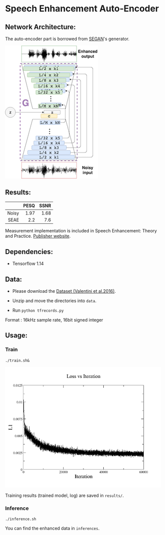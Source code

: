 # Speech Enhancement Auto-Encoder

## Network Architecture:

The auto-encoder part is borrowed from [SEGAN](https://arxiv.org/pdf/1703.09452.pdf)'s generator.

<img src="assets/segan_g.png" width="300">



## Results:
|                | PESQ          | SSNR     |
|---------------:|--------------:|---------:|
| Noisy          | 1.97          | 1.68     |
|  SEAE          | 2.2           | 7.6      |

Measurement implementation is included in Speech Enhancement: Theory and Practice. [Publisher website](https://www.crcpress.com/downloads/K14513/K14513_CD_Files.zip).



## Dependencies:
* Tensorflow 1.14

## Data:
* Please download the [Dataset (Valentini et al.2016)](https://drive.google.com/file/d/1NBIOCk1ouXqi_cY-XxH9_cDTftVYXYAR/view?usp=sharing).

* Unzip and move the directories into ```data```.

* Run ```python tfrecords.py```

Format : 16kHz sample rate, 16bit signed integer

## Usage:

### Train

```
./train.sh&
```


<img src="assets/Loss.png" width="650">

Training results (trained model, log) are saved in ```results/```.

### Inference

```
./inference.sh
```

You can find the enhanced data in ```inferences```.
